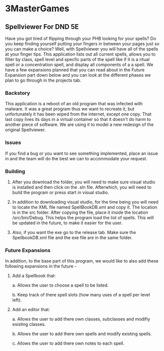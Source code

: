 # 3MasterGames

## Spellviewer For DND 5E

Have you got tired of flipping through your PHB looking for your spells? Do you keep finding yourself putting your fingers in between your pages just so you can make a choice? Well, with Spellviewer you will have all of the spells at your finger tips. This application lists out all current spells, allows you to filter by class, spell level and specfic parts of the spell like if it is a ritual spell or a concentration spell, and display all components of a a spell. We have a few expansions planned that you can read about in the Future Expansion part down below and you can look at the different phases we plan to go through in the projects tab.

### Backstory

This application is a reboot of an old program that was infected with malware. It was a great program thus we want to recreate it, but unfortunately it has been wiped from the internet, except one copy. That last copy lives its days in a virtual container so that it doesn't do harm to another piece of software. We are using it to model a new redesign of the original Spellviewer.

### Issues

If you find a bug or you want to see something implemented, place an issue in and the team will do the best we can to accommodate your request. 
   
### Building

1) After you download the folder, you will need to make sure visual studio is installed and then click on the .sln file. Afterwhich, you will need to build the program or press start in visual studio.

2) In addition to downloading visual studio, for the time being you will need to locate the XML file named SpellBookDB.xml and copy it. The location is in the src folder. After copying the file, place it inside the location /src/bin/Debug. This helps the program load the list of spells. This will be updated in the future, to make it easier for the user.

3) Also, if you want the exe go to the release tab. Make sure the SpellbookDB.xml file and the exe file are in the same folder.

### Future Expansions 

In addition, to the base part of this program, we would like to also add these following expansions in the future -

1) Add a Spellbook that:

   a. Allows the user to choose a spell to be listed.
   
   b. Keep track of there spell slots (how many uses of a spell per level left).

2) Add an editor that:
    
   a. Allows the user to add there own classes, subclasses and modifiy esisting classes.
   
   b. Allows the user to add there own spells and modify existing spells.
   
   c. Allows the user to add there own notes to each spell.

